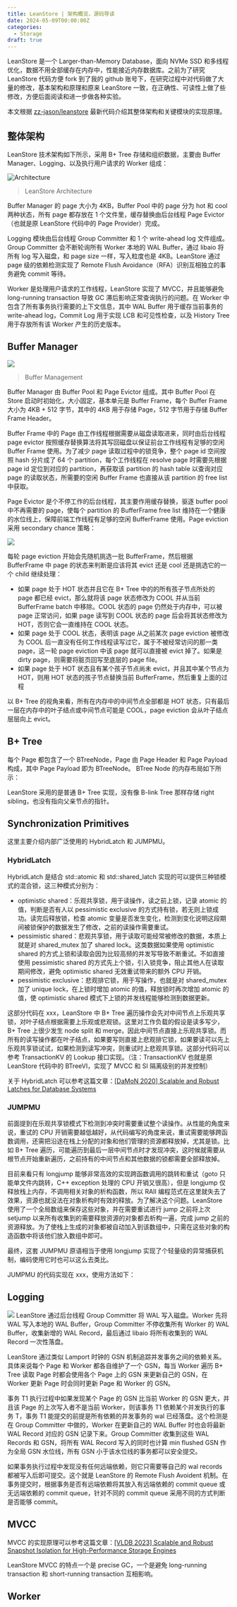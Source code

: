 ```yaml
---
title: LeanStore | 架构概览，源码导读
date: 2024-05-09T00:00:00Z
categories:
  - Storage
draft: true
---
```

LeanStore 是一个 Larger-than-Memory Database，面向 NVMe SSD 和多线程优化，数据不用全部缓存在内存中，性能接近内存数据库。之前为了研究 LeanStore 代码方便 fork 到了我的 github 账号下，在研究过程中对代码做了大量的修改，基本架构和原理和原来 LeanStore 一致，在正确性、可读性上做了些修改，方便后面阅读和进一步做各种实验。

本文根据 [zz-jason/leanstore](https://github.com/zz-jason/leanstore) 最新代码介绍其整体架构和关键模块的实现原理。

## 整体架构

LeanStore 技术架构如下所示，采用 B+ Tree 存储和组织数据，主要由 Buffer Manager、Logging、以及执行用户请求的 Worker 组成：

![Architecture](architecture-v3.jpg)
> LeanStore Architecture

Buffer Manager 的 page 大小为 4KB，Buffer Pool 中的 page 分为 hot 和 cool 两种状态，所有 page 都存放在 1 个文件里，缓存替换由后台线程 Page Evictor（也就是原 LeanStore 代码中的 Page Provider）完成。

Logging 模块由后台线程 Group Committer 和 1 个 write-ahead log 文件组成。Group Committer 会不断轮询所有 Worker 本地的 WAL Buffer，通过 libaio 将所有 log 写入磁盘，和 page size 一样，写入粒度也是 4KB。LeanStore 通过 page 级的依赖检测实现了 Remote Flush Avoidance（RFA）识别互相独立的事务避免 commit 等待。

Worker 是处理用户请求的工作线程，LeanStore 实现了 MVCC，并且能够避免 long-running transaction 导致 GC 滞后影响正常查询执行的问题。在 Worker 中包含了所有事务执行需要的上下文信息，其中 WAL Buffer 用于缓存当前事务的 write-ahead log，Commit Log 用于实现 LCB 和可见性检查，以及 History Tree 用于存放所有该 Worker 产生的历史版本。

## Buffer Manager

![](buffer-manager.jpg)
> Buffer Management

Buffer Manager 由 Buffer Pool 和 Page Evictor 组成。其中 Buffer Pool 在 Store 启动时初始化，大小固定，基本单元是 Buffer Frame，每个 Buffer Frame 大小为 4KB + 512 字节，其中的 4KB 用于存储 Page，512 字节用于存储 Buffer Frame Header。

Buffer Frame 中的 Page 由工作线程根据需要从磁盘读取进来，同时由后台线程 page evictor 按照缓存替换算法将其写回磁盘以保证前台工作线程有足够的空闲 Buffer Frame 使用。为了减少 page 读取过程中的锁竞争，整个 page id 空间按照 hash 分片成了 64 个 partition，每个工作线程在 resolve page 时需要先根据 page id 定位到对应的 partition，再获取该 partition 的 hash table 以查询对应 page 的读取状态，所需要的空闲 Buffer Frame 也直接从该 partition 的 free list 中获取。

Page Evictor 是个不停工作的后台线程，其主要作用缓存替换，驱逐 buffer pool 中不再需要的 page，使每个 partition 的 BufferFrame free list 维持在一个健康的水位线上，保障前端工作线程有足够的空闲 BufferFrame 使用。Page eviction 采用 secondary chance 策略：

![](page-eviction.jpg)

每轮 page eviction 开始会先随机挑选一批 BufferFrame，然后根据 BufferFrame 中 page 的状态来判断是应该将其 evict 还是 cool 还是挑选它的一个 child 继续处理：
- 如果 page 处于 HOT 状态并且它在 B+ Tree 中的的所有孩子节点所处的 page 都已经 evict，那么就将该 page 状态修改为 COOL 并从当前 BufferFrame batch 中移除。COOL 状态的 page 仍然处于内存中，可以被 page 正常访问，如果 page 读写到 COOL 状态的 page 后会将其状态修改为 HOT，否则它会一直维持在 COOL 状态。
- 如果 page 处于 COOL 状态，表明该 page 从之前某次 page eviction 被修改为 COOL 后一直没有任何工作线程读写过它，属于不被经常访问的那一类 page，这一轮 page eviction 中该 page 就可以直接被 evict 掉了。如果是 dirty page，则需要将脏页回写至底层的 page file。
- 如果 page 处于 HOT 状态且有某个孩子节点尚未 evict，并且其中某个节点为 HOT，则用 HOT 状态的孩子节点替换当前 BufferFrame，然后重复上面的过程

以 B+ Tree 的视角来看，所有在内存中的中间节点全部都是 HOT 状态，只有最后一层在内存中的叶子结点或中间节点可能是 COOL，page eviction 会从叶子结点层层向上 evict。

## B+ Tree

每个 Page 都包含了一个 BTreeNode，Page 由 Page Header 和 Page Payload 构成，其中 Page Payload 即为 BTreeNode。 BTree Node 的内存布局如下所示：

LeanStore 采用的是普通 B+ Tree 实现，没有像 B-link Tree 那样存储 right sibling，也没有指向父亲节点的指针。

## Synchronization Primitives

这里主要介绍内部广泛使用的 HybridLatch 和 JUMPMU。

### HybridLatch

HybridLatch 是结合 std::atomic 和 std::shared_latch 实现的可以提供三种锁模式的混合锁，这三种模式分别为：
- optimistic shared：乐观共享锁，用于读操作，读之前上锁，记录 atomic 的值，判断是否有人以 pessimistic exclusive 的方式持有锁，若无则上锁成功。读完后释放锁，检查 atomic 变量是否发生变化，检测到变化说明这段期间被锁保护的数据发生了修改，之前的读操作需要重试。
- pessimistic shared：悲观共享锁，用于读取可能经常被修改的数据，本质上就是对 shared_mutex 加了 shared lock。这类数据如果使用 optimistic shared 的方式上锁和读取会因为比较高频的并发写导致不断重试。不如直接使用 pessimistic shared 的方式先上个锁，引入锁竞争，阻止其他人在读取期间修改，避免 optimistic shared 无效重试带来的额外 CPU 开销。
- pessimistic exclusive：悲观排它锁，用于写操作，也就是对 shared_mutex 加了 unique lock，在上锁时增加 atomic 的值，释放锁时再次增加 atomic 的值，使 optimistic shared 模式下上锁的并发线程能够检测到数据更新。

这部分代码在 xxx，LeanStore 中 B+ Tree 遍历操作会先对中间节点上乐观共享锁，对叶子结点根据需要上乐观或悲观锁。这里对工作负载的假设是读多写少，B+ Tree 上很少发生 node split 和 merge，因此中间节点直接上乐观共享锁。而所有的读写操作都在叶子结点，如果要写则直接上悲观排它锁，如果要读可以先上乐观共享锁试试，如果检测到读写冲突，则重试时上悲观共享锁。这部分代码可以参考 TransactionKV 的 Lookup 接口实现。（注：TransactionKV 也就是原 LeanStore 代码中的 BTreeVI，实现了 MVCC 和 SI 隔离级别的并发控制）

关于 HybridLatch 可以参考这篇文章：[[DaMoN 2020] Scalable and Robust Latches for Database Systems](https://zhuanlan.zhihu.com/p/623976822)
### JUMPMU

前面提到在乐观共享锁模式下检测到冲突时需要重试整个读操作。从性能的角度来说，重试的 CPU 开销需要越低越好，从代码编写的角度来说，重试需要能够跨函数调用，还需把沿途在栈上分配的对象和他们管理的资源都释放掉，尤其是锁。比如 B+ Tree 遍历，可能遍历到最后一层中间节点时才发现冲突，这时候就需要从根节点开始重新遍历，之前持有的中间节点和其他数据的锁都需要全部释放掉。

目前来看只有 longjump 能够非常高效的实现跨函数调用的跳转和重试（goto 只能单文件内跳转，C++ exception 处理的 CPU 开销又很高），但是 longjump 仅释放栈上内存，不调用相关对象的析构函数，所以 RAII 编程范式在这里就失去了效果，资源也就没法在对象析构时有效的释放。为了解决这个问题。LeanStore 使用了一个全局数组来保存这些对象，并在需要重试进行 jump 之前将上次 setjump 以来所有收集到的需要释放资源的对象都去析构一遍，完成 jump 之前的资源释放。为了使栈上生成的对象都被自动加入到该数组中，只需在这些对象的构造函数中将该他们放入数组中即可。

最终，这套 JUMPMU 原语相当于使用 longjump 实现了个轻量级的异常捕获机制，编码使用它时也可以这么去类比。

JUMPMU 的代码实现在 xxx，使用方法如下：

## Logging

![](logging.jpg)
LeanStore 通过后台线程 Group Committer 将 WAL 写入磁盘。Worker 先将 WAL 写入本地的 WAL Buffer，Group Committer 不停收集所有 Worker 的 WAL Buffer，收集新增的 WAL Record，最后通过 libaio 将所有收集到的 WAL Record 一次性落盘。

LeanStore 通过类似 Lamport 时钟的 GSN 机制追踪并发事务之间的依赖关系。具体来说每个 Page 和 Worker 都各自维护了一个 GSN，每当 Worker 遍历 B+ Tree 读取 Page 时都会使用各个 Page 上的 GSN 来更新自己的 GSN，在 Worker 更新 Page 时会同时更新 Page 和 Worker 的 GSN。

事务 T1 执行过程中如果发现某个 Page 的 GSN 比当前 Worker 的 GSN 更大，并且该 Page 的上次写入者不是当前 Worker，则该事务 T1 依赖某个并发执行的事务 T，事务 T1 能提交的前提是所有依赖的并发事务的 wal 已经落盘。这个检测是在 Group Committer 中做的，Worker 在更新自己的 WAL Buffer 时也会将最新 WAL Record 对应的 GSN 记录下来。Group Committer 收集到这些 WAL Records 和 GSN，将所有 WAL Record 写入的同时也计算 min flushed GSN 作为全局 GSN 水位线，所有 GSN 小于该水位线的事务都可以安全提交。

如果事务执行过程中发现没有任何远端依赖，则它只需要等自己的 wal records 都被写入后即可提交。这个就是 LeanStore 的 Remote Flush Avoident 机制。在事务提交时，根据事务是否有远端依赖将其放入有远端依赖的 commit queue 或无远端依赖的 commit queue，针对不同的 commit queue 采用不同的方式判断是否能够 commit。

## MVCC

MVCC 的实现原理可以参考这篇文章：[[VLDB 2023] Scalable and Robust Snapshot Isolation for High-Performance Storage Engines](https://zhuanlan.zhihu.com/p/631694262)

LeanStore MVCC 的特点一个是 precise GC，一个是避免 long-running transaction 和 short-running transaction 互相影响。

## Worker


